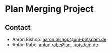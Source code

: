 # Plan Merging Project

## Contact
- Aaron Bishop: aaron.bishop@uni-potsdam.de
- Anton Rabe: anton.rabe@uni-potsdam.de
